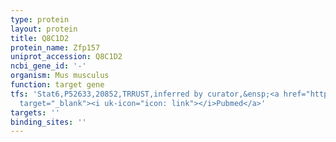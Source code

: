 ```yaml
---
type: protein
layout: protein
title: Q8C1D2
protein_name: Zfp157
uniprot_accession: Q8C1D2
ncbi_gene_id: '-'
organism: Mus musculus
function: target gene
tfs: 'Stat6,P52633,20852,TRRUST,inferred by curator,&ensp;<a href="https://www.ncbi.nlm.nih.gov/pubmed/?term=23315963%5Buid%5D"
  target="_blank"><i uk-icon="icon: link"></i>Pubmed</a>'
targets: ''
binding_sites: ''
---
```

